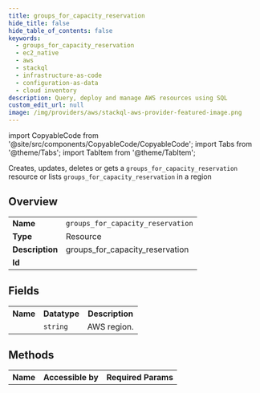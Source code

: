 ```yaml
---
title: groups_for_capacity_reservation
hide_title: false
hide_table_of_contents: false
keywords:
  - groups_for_capacity_reservation
  - ec2_native
  - aws
  - stackql
  - infrastructure-as-code
  - configuration-as-data
  - cloud inventory
description: Query, deploy and manage AWS resources using SQL
custom_edit_url: null
image: /img/providers/aws/stackql-aws-provider-featured-image.png
---
```


import CopyableCode from '@site/src/components/CopyableCode/CopyableCode';
import Tabs from '@theme/Tabs';
import TabItem from '@theme/TabItem';

Creates, updates, deletes or gets a <code>groups_for_capacity_reservation</code> resource or lists <code>groups_for_capacity_reservation</code> in a region

## Overview
<table><tbody>
<tr><td><b>Name</b></td><td><code>groups_for_capacity_reservation</code></td></tr>
<tr><td><b>Type</b></td><td>Resource</td></tr>
<tr><td><b>Description</b></td><td>groups_for_capacity_reservation</td></tr>
<tr><td><b>Id</b></td><td><CopyableCode code="aws.ec2_native.groups_for_capacity_reservation" /></td></tr>
</tbody></table>

## Fields
<table><tbody><tr><th>Name</th><th>Datatype</th><th>Description</th></tr><tr><td><CopyableCode code="region" /></td><td><code>string</code></td><td>AWS region.</td></tr>
</tbody></table>

## Methods

<table><tbody>
  <tr>
    <th>Name</th>
    <th>Accessible by</th>
    <th>Required Params</th>
  </tr>
</tbody></table>






